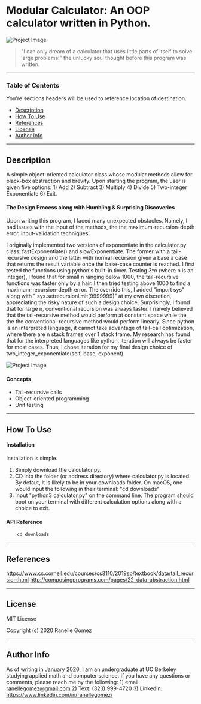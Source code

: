 # Modular Calculator: An OOP calculator written in Python.

![Project Image](runtime_benchmark_chart.svg)

> "I can only dream of a calculator that uses little parts of itself to solve large problems!" the unlucky soul thought before this program was written.   

---

### Table of Contents
You're sections headers will be used to reference location of destination.

- [Description](#description)
- [How To Use](#how-to-use)
- [References](#references)
- [License](#license)
- [Author Info](#author-info)

---

## Description

A simple object-oriented calculator class whose modular methods allow for black-box abstraction and brevity. Upon starting the program, the user is given five options: 1) Add 2) Subtract 3) Multiply 4) Divide 5) Two-integer Exponentiate 6) Exit.

#### The Design Process along with Humbling & Surprising Discoveries 

Upon writing this program, I faced many unexpected obstacles. Namely, I had issues with the input of the methods, the the maximum-recursion-depth error, input-validation techniques. 

I originally implemented two versions of exponentiate in the calculator.py class: fastExponentiate() and slowExponentiate. The former with a tail-recursive design and the latter with normal recursion given a base a case that returns the result variable once the base-case counter is reached. I first tested the functions using python's built-in timer. Testing 3^n (where n is an integer), I found that for small n ranging below 1000, the tail-recursive functions was faster only by a hair. I then tried testing above 1000 to find a maximum-recursion-depth error. The override this, I added "import sys" along with " sys.setrecursionlimit(9999999)" at my own discretion, appreciating the risky nature of such a design choice. Surprisingly, I found that for large n, conventional recursion was always faster. I naively believed that the tail-recursive method would perform at constant space while the the the conventional-recursive method would perform linearly. Since python is an interpreted language, it cannot take advantage of tail-call optimization, where there are n stack frames over 1 stack frame. My research has found that for the interpreted languages like python, iteration will always be faster for most cases. Thus, I chose iteration for my final design choice of two_integer_exponentiate(self, base, exponent).

![Project Image](runtime_benchmark_chart.svg)

#### Concepts

- Tail-recursive calls
- Object-oriented programming
- Unit testing


---

## How To Use

#### Installation
Installation is simple. 
1) Simply download the calculator.py. 
2) CD into the folder (or address directory) where calculator.py is located. By defaut, it is likely to be in your downloads folder. On macOS, one would input the following in their terminal: "cd downloads" 
3) Input "python3 calculator.py" on the command line. The program should boot on your terminal with different calculation options along with a choice to exit. 



#### API Reference

```html
    cd downloads
```

---

## References
https://www.cs.cornell.edu/courses/cs3110/2019sp/textbook/data/tail_recursion.html
http://composingprograms.com/pages/22-data-abstraction.html


---

## License

MIT License

Copyright (c) 2020 Ranelle Gomez


---

## Author Info

As of writing in January 2020, I am an undergraduate at UC Berkeley studying applied math and computer science. If you have any questions or comments, please reach me by the following: 1) email: ranellegomez@gmail.com 2) Text: (323) 999-4720 3)
LinkedIn: https://www.linkedin.com/in/ranellegomez/

